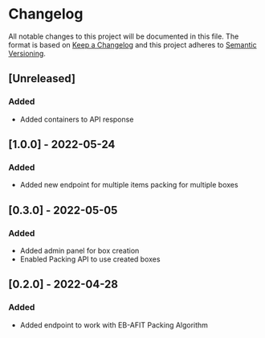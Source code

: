 # Changelog

All notable changes to this project will be documented in this file.
The format is based on [Keep a Changelog](http://keepachangelog.com/en/1.0.0/)
and this project adheres to [Semantic Versioning](http://semver.org/spec/v2.0.0.html).

## [Unreleased]

### Added

- Added containers to API response

## [1.0.0] - 2022-05-24

### Added

- Added new endpoint for multiple items packing for multiple boxes

## [0.3.0] - 2022-05-05

### Added

- Added admin panel for box creation
- Enabled Packing API to use created boxes

## [0.2.0] - 2022-04-28

### Added

- Added endpoint to work with EB-AFIT Packing Algorithm